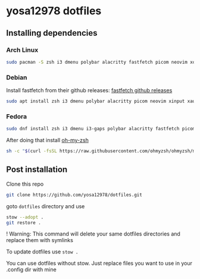 # yosa12978 dotfiles

## Installing dependencies


### Arch Linux

```bash
sudo pacman -S zsh i3 dmenu polybar alacritty fastfetch picom neovim xorg-xinput xautolock stow nitrogen rofi
```

### Debian

Install fastfetch from their github releases: [fastfetch github releases](https://github.com/fastfetch-cli/fastfetch/releases)

```bash
sudo apt install zsh i3 dmenu polybar alacritty picom neovim xinput xautolock stow nitrogen rofi
```


### Fedora

```bash
sudo dnf install zsh i3 dmenu i3-gaps polybar alacritty fastfetch picom neovim xinput xautolock stow nitrogen rofi
```


After doing that install [oh-my-zsh](https://ohmyz.sh/#install)

```bash
sh -c "$(curl -fsSL https://raw.githubusercontent.com/ohmyzsh/ohmyzsh/master/tools/install.sh)"
```

## Post installation

Clone this repo

```bash
git clone https://github.com/yosa12978/dotfiles.git
```

goto ```dotfiles``` directory and use

```bash
stow --adopt .
git restore .
```
! Warning: This command will delete your same dotfiles directories and replace them with symlinks


To update dotfiles use ```stow .```

You can use dotfiles without stow. Just replace files you want to use in your .config dir with mine 